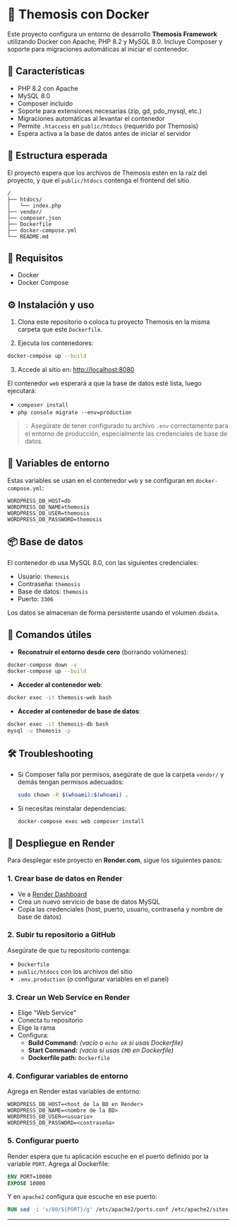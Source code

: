 # 🧱 Themosis con Docker

Este proyecto configura un entorno de desarrollo **Themosis Framework** utilizando Docker con Apache, PHP 8.2 y MySQL 8.0. Incluye Composer y soporte para migraciones automáticas al iniciar el contenedor.

## 🚀 Características

- PHP 8.2 con Apache
- MySQL 8.0
- Composer incluido
- Soporte para extensiones necesarias (zip, gd, pdo_mysql, etc.)
- Migraciones automáticas al levantar el contenedor
- Permite `.htaccess` en `public/htdocs` (requerido por Themosis)
- Espera activa a la base de datos antes de iniciar el servidor

## 📁 Estructura esperada

El proyecto espera que los archivos de Themosis estén en la raíz del proyecto, y que el `public/htdocs` contenga el frontend del sitio.

```
/
├── htdocs/
│   └── index.php
├── vendor/
├── composer.json
├── Dockerfile
├── docker-compose.yml
└── README.md
```

## 🐳 Requisitos

- Docker
- Docker Compose

## ⚙️ Instalación y uso

1. Clona este repositorio o coloca tu proyecto Themosis en la misma carpeta que este `Dockerfile`.

2. Ejecuta los contenedores:

```bash
docker-compose up --build
```

3. Accede al sitio en: [http://localhost:8080](http://localhost:8080)

El contenedor `web` esperará a que la base de datos esté lista, luego ejecutará:

- `composer install`
- `php console migrate --env=production`

> 💡 Asegúrate de tener configurado tu archivo `.env` correctamente para el entorno de producción, especialmente las credenciales de base de datos.

## 🔧 Variables de entorno

Estas variables se usan en el contenedor `web` y se configuran en `docker-compose.yml`:

```env
WORDPRESS_DB_HOST=db
WORDPRESS_DB_NAME=themosis
WORDPRESS_DB_USER=themosis
WORDPRESS_DB_PASSWORD=themosis
```

## 📦 Base de datos

El contenedor `db` usa MySQL 8.0, con las siguientes credenciales:

- Usuario: `themosis`
- Contraseña: `themosis`
- Base de datos: `themosis`
- Puerto: `3306`

Los datos se almacenan de forma persistente usando el volumen `dbdata`.

## 🧹 Comandos útiles

- **Reconstruir el entorno desde cero** (borrando volúmenes):

```bash
docker-compose down -v
docker-compose up --build
```

- **Acceder al contenedor web**:

```bash
docker exec -it themosis-web bash
```

- **Acceder al contenedor de base de datos**:

```bash
docker exec -it themosis-db bash
mysql -u themosis -p
```

## 🛠️ Troubleshooting

- Si Composer falla por permisos, asegúrate de que la carpeta `vendor/` y demás tengan permisos adecuados:
  ```bash
  sudo chown -R $(whoami):$(whoami) .
  ```

- Si necesitas reinstalar dependencias:
  ```bash
  docker-compose exec web composer install
  ```

## 🚀 Despliegue en Render

Para desplegar este proyecto en **Render.com**, sigue los siguientes pasos:

### 1. Crear base de datos en Render

- Ve a [Render Dashboard](https://dashboard.render.com/)
- Crea un nuevo servicio de base de datos MySQL
- Copia las credenciales (host, puerto, usuario, contraseña y nombre de base de datos)

### 2. Subir tu repositorio a GitHub

Asegúrate de que tu repositorio contenga:

- `Dockerfile`
- `public/htdocs` con los archivos del sitio
- `.env.production` (o configurar variables en el panel)

### 3. Crear un Web Service en Render

- Elige "Web Service"
- Conecta tu repositorio
- Elige la rama
- Configura:
  - **Build Command:** *(vacío o `echo ok` si usas Dockerfile)*
  - **Start Command:** *(vacío si usas `CMD` en Dockerfile)*
  - **Dockerfile path:** `Dockerfile`

### 4. Configurar variables de entorno

Agrega en Render estas variables de entorno:

```env
WORDPRESS_DB_HOST=<host de la BD en Render>
WORDPRESS_DB_NAME=<nombre de la BD>
WORDPRESS_DB_USER=<usuario>
WORDPRESS_DB_PASSWORD=<contraseña>
```

### 5. Configurar puerto

Render espera que tu aplicación escuche en el puerto definido por la variable `PORT`. Agrega al Dockerfile:

```Dockerfile
ENV PORT=10000
EXPOSE 10000
```
Y en `apache2` configura que escuche en ese puerto:

```Dockerfile
RUN sed -i 's/80/${PORT}/g' /etc/apache2/ports.conf /etc/apache2/sites-available/000-default.conf
```

---